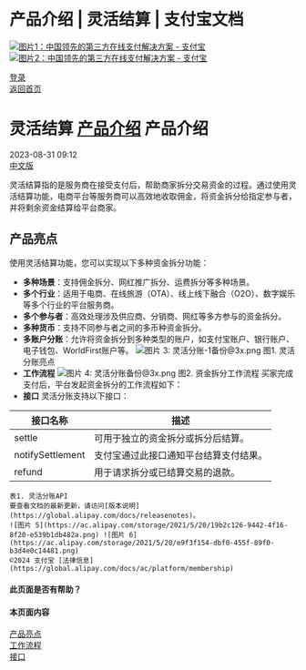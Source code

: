 产品介绍 | 灵活结算 | 支付宝文档
===============

[![图片1：中国领先的第三方在线支付解决方案 - 支付宝](https://ac.alipay.com/storage/2024/3/26/d66c43c0-440d-4c97-9976-f2028a2c8c5e.svg)![图片2：中国领先的第三方在线支付解决方案 - 支付宝](https://ac.alipay.com/storage/2024/3/26/a48bd336-aea0-4f16-bf83-616eacbb4434.svg)](/docs/)

[登录](https://global.alipay.com/ilogin/account_login.htm?goto=https%3A%2F%2Fglobal.alipay.com%2Fdocs%2Fac%2Fflexiblesettlement_en%2Foverview)  
[返回首页](../../)  

灵活结算
[产品介绍](/docs/ac/flexiblesettlement_en/overview)
产品介绍
====================

2023-08-31 09:12  
[中文版](https://global.alipay.com/docs/ac/flexiblesettlement_cn)  

灵活结算指的是服务商在接受支付后，帮助商家拆分交易资金的过程。通过使用灵活结算功能，电商平台等服务商可以高效地收取佣金，将资金拆分给指定参与者，并将剩余资金结算给平台商家。

产品亮点
-----------------

使用灵活结算功能，您可以实现以下多种资金拆分功能：

*   **多种场景**：支持佣金拆分、网红推广拆分、运费拆分等多种场景。
*   **多个行业**：适用于电商、在线旅游（OTA）、线上线下融合（O2O）、数字娱乐等多个行业的平台服务商。
*   **多个参与者**：高效处理涉及供应商、分销商、网红等多方参与的资金拆分。
*   **多种货币**：支持不同参与者之间的多币种资金拆分。
*   **多账户分账**：允许将资金拆分到多种类型的账户，如支付宝账户、银行账户、电子钱包、WorldFirst账户等。
    ![图片 3: 灵活分账-1备份@3x.png](https://idocs-assets.marmot-cloud.com/storage/idocs87c36dc8dac653c1/1693280802335-b70b74e9-8236-41e9-8d97-76caac1acfe3.png)
    图1. 灵活分账亮点
  * **工作流程**
    ![图片 4: 灵活分账备份@3x.png](https://idocs-assets.marmot-cloud.com/storage/idocs87c36dc8dac653c1/1693280825692-b5bc334d-1898-4142-8e3c-8422cbe43291.png)
    图2. 资金拆分工作流程
    买家完成支付后，平台发起资金拆分的工作流程如下：
  * **接口**
    灵活分账支持以下接口：
    
|**接口名称**|**描述**|
|---|---|
|settle|可用于独立的资金拆分或拆分后结算。|
|notifySettlement|支付宝通过此接口通知平台结算支付结果。|
|refund|用于请求拆分或已结算交易的退款。|
    
    表1. 灵活分账API
    要查看文档的最新更新，请访问[版本说明](https://global.alipay.com/docs/releasenotes)。
    ![图片 5](https://ac.alipay.com/storage/2021/5/20/19b2c126-9442-4f16-8f20-e539b1db482a.png) ![图片 6](https://ac.alipay.com/storage/2021/5/20/e9f3f154-dbf0-455f-89f0-b3d4e0c14481.png)
    ©2024 支付宝 [法律信息](https://global.alipay.com/docs/ac/platform/membership)
    
#### 此页面是否有帮助？
#### 本页面内容
[产品亮点](#MivuA "产品亮点")  
[工作流程](#lirMA "工作流程")  
[接口](#evDuw "接口")